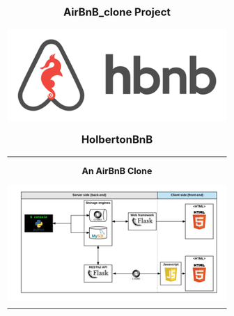 <p align="center" style="font-size: 24px;"><b>AirBnB_clone Project</b></p>

![hbnb-logo.png](https://github.com/Odhiambo00/My-README-Images/blob/main/images/hbnb-logo.png?raw=true)

<p align="center" style="font-size: 24px;"><b>HolbertonBnB</b></p>
<hr style="border: 0; border-top: 1px solid gray;">
<p align="center" style="font-size: 20px;"><b>An AirBnB Clone</b></p>

![hbnb.png](https://github.com/Odhiambo00/My-README-Images/blob/main/images/hbnb.png?raw=true)
<hr style="border:2px gray">
